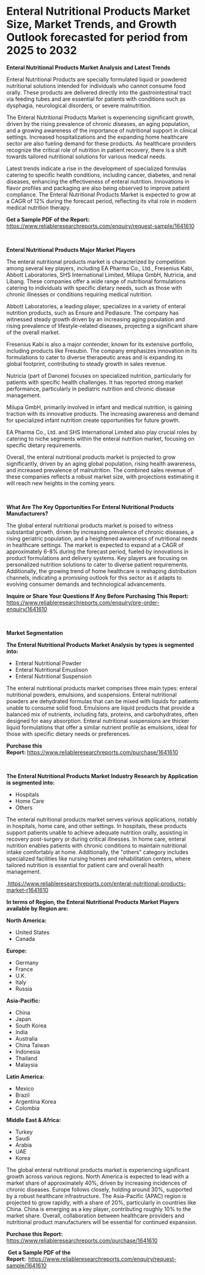 <p><h1>Enteral Nutritional Products Market Size, Market Trends, and Growth Outlook forecasted for period from 2025 to 2032</h1></p><p><strong>Enteral Nutritional Products Market Analysis and Latest Trends</strong></p>
<p><p>Enteral Nutritional Products are specially formulated liquid or powdered nutritional solutions intended for individuals who cannot consume food orally. These products are delivered directly into the gastrointestinal tract via feeding tubes and are essential for patients with conditions such as dysphagia, neurological disorders, or severe malnutrition.</p><p>The Enteral Nutritional Products Market is experiencing significant growth, driven by the rising prevalence of chronic diseases, an aging population, and a growing awareness of the importance of nutritional support in clinical settings. Increased hospitalizations and the expanding home healthcare sector are also fueling demand for these products. As healthcare providers recognize the critical role of nutrition in patient recovery, there is a shift towards tailored nutritional solutions for various medical needs.</p><p>Latest trends indicate a rise in the development of specialized formulas catering to specific health conditions, including cancer, diabetes, and renal diseases, enhancing the effectiveness of enteral nutrition. Innovations in flavor profiles and packaging are also being observed to improve patient compliance. The Enteral Nutritional Products Market is expected to grow at a CAGR of 12% during the forecast period, reflecting its vital role in modern medical nutrition therapy.</p></p>
<p><strong>Get a Sample PDF of the Report:&nbsp;</strong> <a href="https://www.reliableresearchreports.com/enquiry/request-sample/1641610?utm_campaign=2290&utm_medium=2&utm_source=Github&utm_content=ia&utm_term=19042025&utm_id=enteral-nutritional-products">https://www.reliableresearchreports.com/enquiry/request-sample/1641610</a></p>
<p>&nbsp;</p>
<p><strong>Enteral Nutritional Products Major Market Players</strong></p>
<p><p>The enteral nutritional products market is characterized by competition among several key players, including EA Pharma Co., Ltd., Fresenius Kabi, Abbott Laboratories, SHS International Limited, Milupa GmbH, Nutricia, and Libang. These companies offer a wide range of nutritional formulations catering to individuals with specific dietary needs, such as those with chronic illnesses or conditions requiring medical nutrition.</p><p>Abbott Laboratories, a leading player, specializes in a variety of enteral nutrition products, such as Ensure and Pediasure. The company has witnessed steady growth driven by an increasing aging population and rising prevalence of lifestyle-related diseases, projecting a significant share of the overall market.</p><p>Fresenius Kabi is also a major contender, known for its extensive portfolio, including products like Fresubin. The company emphasizes innovation in its formulations to cater to diverse therapeutic areas and is expanding its global footprint, contributing to steady growth in sales revenue.</p><p>Nutricia (part of Danone) focuses on specialized nutrition, particularly for patients with specific health challenges. It has reported strong market performance, particularly in pediatric nutrition and chronic disease management.</p><p>Milupa GmbH, primarily involved in infant and medical nutrition, is gaining traction with its innovative products. The increasing awareness and demand for specialized infant nutrition create opportunities for future growth.</p><p>EA Pharma Co., Ltd. and SHS International Limited also play crucial roles by catering to niche segments within the enteral nutrition market, focusing on specific dietary requirements.</p><p>Overall, the enteral nutritional products market is projected to grow significantly, driven by an aging global population, rising health awareness, and increased prevalence of malnutrition. The combined sales revenue of these companies reflects a robust market size, with projections estimating it will reach new heights in the coming years.</p></p>
<p>&nbsp;</p>
<p><strong>What Are The Key Opportunities For Enteral Nutritional Products Manufacturers?</strong></p>
<p><p>The global enteral nutritional products market is poised to witness substantial growth, driven by increasing prevalence of chronic diseases, a rising geriatric population, and a heightened awareness of nutritional needs in healthcare settings. The market is expected to expand at a CAGR of approximately 6-8% during the forecast period, fueled by innovations in product formulations and delivery systems. Key players are focusing on personalized nutrition solutions to cater to diverse patient requirements. Additionally, the growing trend of home healthcare is reshaping distribution channels, indicating a promising outlook for this sector as it adapts to evolving consumer demands and technological advancements.</p></p>
<p><strong>Inquire or Share Your Questions If Any Before Purchasing This Report:</strong> <a href="https://www.reliableresearchreports.com/enquiry/pre-order-enquiry/1641610?utm_campaign=2290&utm_medium=2&utm_source=Github&utm_content=ia&utm_term=19042025&utm_id=enteral-nutritional-products">https://www.reliableresearchreports.com/enquiry/pre-order-enquiry/1641610</a></p>
<p>&nbsp;</p>
<p><strong>Market Segmentation</strong></p>
<p><strong>The Enteral Nutritional Products Market Analysis by types is segmented into:</strong></p>
<p><ul><li>Enteral Nutritional Powder</li><li>Enteral Nutritional Emuslison</li><li>Enteral Nutritional Suspension</li></ul></p>
<p><p>The enteral nutritional products market comprises three main types: enteral nutritional powders, emulsions, and suspensions. Enteral nutritional powders are dehydrated formulas that can be mixed with liquids for patients unable to consume solid food. Emulsions are liquid products that provide a balanced mix of nutrients, including fats, proteins, and carbohydrates, often designed for easy absorption. Enteral nutritional suspensions are thicker liquid formulations that offer a similar nutrient profile as emulsions, ideal for those with specific dietary needs or preferences.</p></p>
<p><strong>Purchase this Report:&nbsp;</strong><a href="https://www.reliableresearchreports.com/purchase/1641610?utm_campaign=2290&utm_medium=2&utm_source=Github&utm_content=ia&utm_term=19042025&utm_id=enteral-nutritional-products">https://www.reliableresearchreports.com/purchase/1641610</a></p>
<p>&nbsp;</p>
<p><strong>The Enteral Nutritional Products Market Industry Research by Application is segmented into:</strong></p>
<p><ul><li>Hospitals</li><li>Home Care</li><li>Others</li></ul></p>
<p><p>The enteral nutritional products market serves various applications, notably in hospitals, home care, and other settings. In hospitals, these products support patients unable to achieve adequate nutrition orally, assisting in recovery post-surgery or during critical illnesses. In home care, enteral nutrition enables patients with chronic conditions to maintain nutritional intake comfortably at home. Additionally, the "others" category includes specialized facilities like nursing homes and rehabilitation centers, where tailored nutrition is essential for patient care and overall health management.</p></p>
<p><a href="https://www.reliableresearchreports.com/enteral-nutritional-products-market-r1641610?utm_campaign=2290&utm_medium=2&utm_source=Github&utm_content=ia&utm_term=19042025&utm_id=enteral-nutritional-products">&nbsp;https://www.reliableresearchreports.com/enteral-nutritional-products-market-r1641610</a></p>
<p><strong>In terms of Region, the Enteral Nutritional Products Market Players available by Region are:</strong></p>
<p>
    <p> <strong> North America: </strong>
        <ul>
            <li>United States</li>
            <li>Canada</li>
        </ul>
        </p> 
    <p> <strong> Europe: </strong>
        <ul>
            <li>Germany</li>
            <li>France</li>
            <li>U.K.</li>
            <li>Italy</li>
            <li>Russia</li>
        </ul>
        </p> 
    <p> <strong> Asia-Pacific: </strong>
        <ul>
            <li>China</li>
            <li>Japan</li>
            <li>South Korea</li>
            <li>India</li>
            <li>Australia</li>
            <li>China Taiwan</li>
            <li>Indonesia</li>
            <li>Thailand</li>
            <li>Malaysia</li>
        </ul>
        </p> 
    <p> <strong> Latin America: </strong>
        <ul>
            <li>Mexico</li>
            <li>Brazil</li>
            <li>Argentina Korea</li>
            <li>Colombia</li>
        </ul>
        </p> 
    <p> <strong> Middle East & Africa: </strong>
        <ul>
            <li>Turkey</li>
            <li>Saudi</li>
            <li>Arabia</li>
            <li>UAE</li>
            <li>Korea</li>
        </ul>
    </p>
    </p>
<p><p>The global enteral nutritional products market is experiencing significant growth across various regions. North America is expected to lead with a market share of approximately 40%, driven by increasing incidences of chronic diseases. Europe follows closely, holding around 30%, supported by a robust healthcare infrastructure. The Asia-Pacific (APAC) region is projected to grow rapidly, with a share of 20%, particularly in countries like China. China is emerging as a key player, contributing roughly 10% to the market share. Overall, collaboration between healthcare providers and nutritional product manufacturers will be essential for continued expansion.</p></p>
<p><strong>Purchase this Report: </strong><a href="https://www.reliableresearchreports.com/purchase/1641610?utm_campaign=2290&utm_medium=2&utm_source=Github&utm_content=ia&utm_term=19042025&utm_id=enteral-nutritional-products">https://www.reliableresearchreports.com/purchase/1641610</a></p>
<p>&nbsp;<strong>Get a Sample PDF of the Report:&nbsp;&nbsp;</strong><a href="https://www.reliableresearchreports.com/enquiry/request-sample/1641610?utm_campaign=2290&utm_medium=2&utm_source=Github&utm_content=ia&utm_term=19042025&utm_id=enteral-nutritional-products">https://www.reliableresearchreports.com/enquiry/request-sample/1641610</a></p>
<p><strong></strong></p>
<p><p></p><p></p><p></p></p>